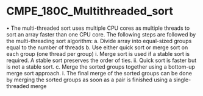 # CMPE_180C_Multithreaded_sort
•	The multi-threaded sort uses multiple CPU cores as multiple threads to sort an array faster than one CPU core. The following steps are followed by the multi-threading sort algorithm:
a.	Divide array into equal-sized groups equal to the number of threads
b.	Use either quick sort or merge sort on each group (one thread per group)
i.	Merge sort is used if a stable sort is required.  A stable sort preserves the order of ties.
ii.	Quick sort is faster but is not a stable sort.
c.	Merge the sorted groups together using a bottom-up merge sort approach.
i.	The final merge of the sorted groups can be done by merging the sorted groups as soon as a pair is finished using a single-threaded merge
